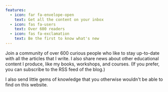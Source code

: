 ```yaml
---
features:
  - icon: far fa-envelope-open
    text: Get all the content on your inbox
  - icon: fas fa-users
    text: Over 600 readers
  - icon: fas fa-exclamation
    text: Be the first to know what's new
---
```


Join a community of over 600 curious people who like to stay up-to-date
with all the articles that I write.
I also share news about other educational content I produce,
like my books, workshops, and courses.
(If you prefer, you can subscribe to the RSS feed of the blog.)

I also send little gems of knowledge that you otherwise wouldn't be able to find on this website.
